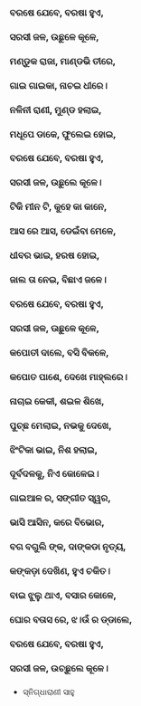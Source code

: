 ### ବରଷେ ଯେବେ, ବରଷା ହୁଏ,
### ସରସୀ ଜଳ, ଉଛୁଳେ କୂଳେ,
### ମଣ୍ଡୁକ ରାଜା, ମାଣ୍ଡଭି ତୀରେ,
### ଗାଇ ଗାଇକା, ନାଚଇ ଧୀରେ।
###
### ନଳିନୀ ରାଣୀ, ମୁଣ୍ଡ ହଲାଇ,
### ମଧୂପେ ଡାକେ, ଫୁଲେଇ ହୋଇ,
### ବରଷେ ଯେବେ, ବରଷା ହୁଏ,
### ସରସୀ ଜଳ, ଉଛୁଲେ କୂଳେ।
###
### ଟିକି ମୀନ ଟି, କୁହେ କା କାନେ,
### ଆସ ରେ ଆସ, ଡେଇଁବା ମେଳେ,
### ଧୀବର ଭାଇ, ହରଷ ହୋଇ,
### ଜାଲ ତା ନେଇ, ବିଛାଏ ଜଳେ।
###
### ବରଷେ ଯେବେ, ବରଷା ହୁଏ,
### ସରସୀ ଜଳ, ଊଛୁଳେ କୂଳେ,
### କପୋତୀ ଦାଲେ, ବସି ବିକଳେ,
### କପୋତ ପାଶେ, ଦେଖେ ମାହ୍ଲରେ।
### 
### ନାଚାଇ କେକୀ, ଶଇଳ ଶିଖେ,
### ପୁଚ୍ଛ ମେଲାଇ, ନଭକୁ ଦେଖେ,
### ଝିଂଟିକା ଭାଇ, ନିଶ ହଲାଇ,
### ଦୂର୍ବଦଳକୁ, ନିଏ କୋଳେଇ।
### 
### ଗାଇଆଳ ର, ସଙ୍ଗୀତ ସ୍ୱର,
### ଭାସି ଆସିନ, କରେ ବିଭୋର,
### ବଗ ବଗୁଲି ଙ୍କ, ଦାଙ୍କଡା ନୃତ୍ୟ,
### କଙ୍କଡ଼ା ଦେଖିଣ, ହୁଏ ଚକିତ।
### 
### ବାଇ ଝୁଲୁ ଥାଏ, ବସାର କୋଳେ,
### ଘୋର ବତାସ ରେ, ଝ।ଉଁ ର ଡ୍ଡାଲେ,
### ବରଷେ ଯେବେ, ବରଷା ହୁଏ,
### ସରସୀ ଜଳ, ଉଚ୍ଛୁଲେ କୂଳେ।
### 
- ସ୍ନିଗ୍ଧାରାଣୀ ସାହୁ

